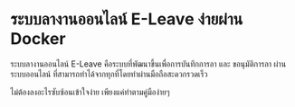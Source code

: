 # ระบบลางานออนไลน์ E-Leave ง่ายผ่าน Docker

ระบบลางานออนไลน์ E-Leave คือระบบที่พัฒนาขึ้นเพื่อการบันทึกการลา และ ขอนุมัติการลา ผ่านระบบออนไลน์ ที่สามารถทำได้จากทุกที่โดยทำผ่านมือถือสะดวกรวดเร็ว 

ไม่ต้องลงอะไรซับซ้อนเข้าใจง่าย
เพียงแค่ทำตามคู่มือง่ายๆ
